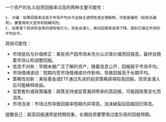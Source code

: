 一个资产的名义投资回报率过高的两种主要可能性：

	1. 诈骗：如果回报率远高于市场平均水平且缺乏透明性或合理解释，可能是骗局（如庞氏骗局）。要警惕夸大宣传和隐瞒风险。
	2. 如果某个投资机会真的很有吸引力，资金会涌入，推动回报率逐渐下降，直到它接近市场的平均水平。

其他可能性：

- 市场低估与价值修正：某些资产因市场未充分认识其价值而回报高，最终会随着市场认知调整回报。
- 信息不对称：早期未被广泛了解的资产，随着信息公开，回报趋于市场平均。
- 市场情绪波动：短期内受市场情绪或炒作影响，导致回报高于长期平均。
- 策略性创新：某些基金或ETF通过先进的投资策略获得较高回报，但资金涌入后可能稀释收益。
- 监管套利或政策偏差：政策支持或监管漏洞带来的高回报，可能因政策变化而消失。
- 市场泡沫：市场过热导致回报率短期内异常高，泡沫破裂后回报回归常态。

提醒自己：超高回报通常是短期现象，长期投资要警惕过度乐观的回报预期。
